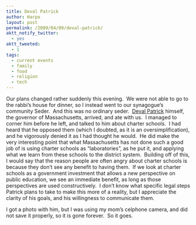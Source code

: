 ```yaml
---
title: Deval Patrick
author: Harpo
layout: post
permalink: /2009/04/09/deval-patrick/
aktt_notify_twitter:
  - yes
aktt_tweeted:
  - 1
tags:
  - current events
  - family
  - food
  - religion
  - tech
---
```

Our plans changed rather suddenly this evening.  We were not able to go to the rabbi&#8217;s house for dinner, so I instead went to our synagogue&#8217;s community Seder.  And this was no ordinary seder.  <a href="http://en.wikipedia.org/wiki/Deval_Patrick" target="_blank">Deval Patrick</a> himself, the governor of Massachusetts, arrived, and ate with us.  I managed to corner him before he left, and talked to him about charter schools.  I had heard that he opposed them (which I doubted, as it is an oversimplification), and he vigorously denied it as I had thought he would.  He did make the very interesting point that what Massachusetts has not done such a good job of is using charter schools as &#8220;laboratories&#8221;, as he put it, and applying what we learn from these schools to the district system.  Building off of this, I would say that the reason people are often angry about charter schools is because they don&#8217;t see any benefit to having them.  If we look at charter schools as a government investment that allows a new perspective on public education, we see an immediate benefit, as long as those perspectives are used constructively.  I don&#8217;t know what specific legal steps Patrick plans to take to make this more of a reality, but I appreciate the clarity of his goals, and his willingness to communicate them.

I got a photo with him, but I was using my mom&#8217;s celphone camera, and did not save it properly, so it is gone forever.  So it goes.